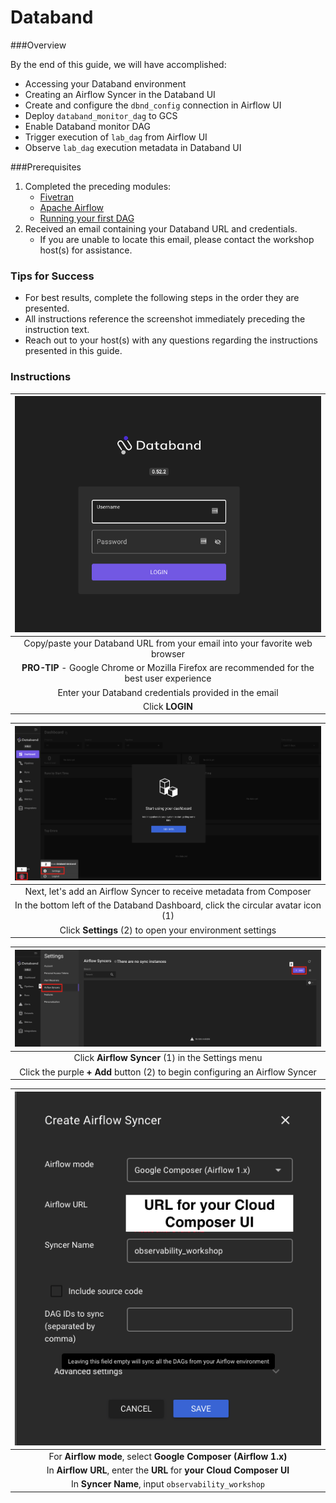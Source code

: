 # Databand <a name="integrate-databand-with-apache-airflow"></a> 

###Overview

By the end of this guide, we will have accomplished:
* Accessing your Databand environment
* Creating an Airflow Syncer in the Databand UI
* Create and configure the `dbnd_config` connection in Airflow UI
* Deploy `databand_monitor_dag` to GCS
* Enable Databand monitor DAG
* Trigger execution of `lab_dag` from Airflow UI
* Observe `lab_dag` execution metadata in Databand UI

###Prerequisites
1. Completed the preceding modules:
   * [Fivetran](https://github.com/databand-ai/DatabandFivetranWorkshop/tree/master/guide/fivetran#fivetran)
   * [Apache Airflow](https://github.com/databand-ai/DatabandFivetranWorkshop/tree/master/guide/apache-airflow#apache-airflow)
   * [Running your first DAG](https://github.com/databand-ai/DatabandFivetranWorkshop/tree/master/guide/dag#running-your-first-dag)
2. Received an email containing your Databand URL and credentials.
   * If you are unable to locate this email, please contact the workshop host(s) for assistance.

### Tips for Success
* For best results, complete the following steps in the order they are presented.
* All instructions reference the screenshot immediately preceding the instruction text.
* Reach out to your host(s) with any questions regarding the instructions presented in this guide.

### Instructions

| ![databand1.png](../../images/databand1.png) |
|:--:|
| Copy/paste your Databand URL from your email into your favorite web browser |
| **PRO-TIP** - Google Chrome or Mozilla Firefox are recommended for the best user experience |
| Enter your Databand credentials provided in the email |
| Click **LOGIN** |

| ![databand2.png](../../images/databand2.png) |
|:--:|
| Next, let's add an Airflow Syncer to receive metadata from Composer |
| In the bottom left of the Databand Dashboard, click the circular avatar icon (1) |
| Click **Settings** (2) to open your environment settings |

| ![databand3.png](../../images/databand3.png) |
|:--:|
| Click **Airflow Syncer** (1) in the Settings menu |
| Click the purple **+ Add** button (2) to begin configuring an Airflow Syncer |

| ![databand4.png](../../images/databand4.png) |
|:--:|
| For **Airflow mode**, select **Google Composer (Airflow 1.x)**  |
| In **Airflow URL**, enter the **URL** for **your Cloud Composer UI** |
| In **Syncer Name**, input `observability_workshop` |
